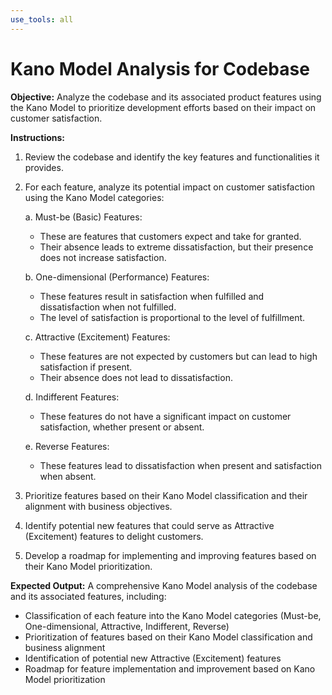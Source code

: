 ```yaml
---
use_tools: all
---
```

# Kano Model Analysis for Codebase

**Objective:** Analyze the codebase and its associated product features using the Kano Model to prioritize development efforts based on their impact on customer satisfaction.

**Instructions:**

1. Review the codebase and identify the key features and functionalities it provides.
2. For each feature, analyze its potential impact on customer satisfaction using the Kano Model categories:

   a. Must-be (Basic) Features:
      - These are features that customers expect and take for granted.
      - Their absence leads to extreme dissatisfaction, but their presence does not increase satisfaction.

   b. One-dimensional (Performance) Features:
      - These features result in satisfaction when fulfilled and dissatisfaction when not fulfilled.
      - The level of satisfaction is proportional to the level of fulfillment.

   c. Attractive (Excitement) Features:
      - These features are not expected by customers but can lead to high satisfaction if present.
      - Their absence does not lead to dissatisfaction.

   d. Indifferent Features:
      - These features do not have a significant impact on customer satisfaction, whether present or absent.

   e. Reverse Features:
      - These features lead to dissatisfaction when present and satisfaction when absent.

3. Prioritize features based on their Kano Model classification and their alignment with business objectives.
4. Identify potential new features that could serve as Attractive (Excitement) features to delight customers.
5. Develop a roadmap for implementing and improving features based on their Kano Model prioritization.

**Expected Output:** A comprehensive Kano Model analysis of the codebase and its associated features, including:
- Classification of each feature into the Kano Model categories (Must-be, One-dimensional, Attractive, Indifferent, Reverse)
- Prioritization of features based on their Kano Model classification and business alignment
- Identification of potential new Attractive (Excitement) features
- Roadmap for feature implementation and improvement based on Kano Model prioritization
